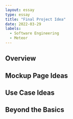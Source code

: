 ```yaml
---
layout: essay
type: essay
title: "Final Project Idea"
date: 2022-03-29
labels:
  - Software Engineering
  - Meteor
---
```


## Overview

## Mockup Page Ideas

## Use Case Ideas

## Beyond the Basics
